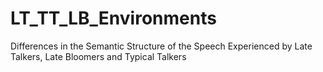 # LT_TT_LB_Environments
Differences in the Semantic Structure of the Speech Experienced by Late Talkers, Late Bloomers and Typical Talkers
